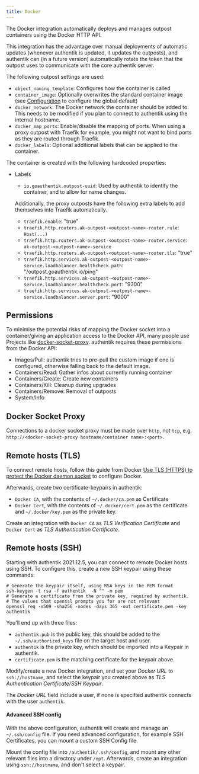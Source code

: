 ```yaml
---
title: Docker
---
```


The Docker integration automatically deploys and manages outpost containers using the Docker HTTP API.

This integration has the advantage over manual deployments of automatic updates (whenever authentik is updated, it updates the outposts), and authentik can (in a future version) automatically rotate the token that the outpost uses to communicate with the core authentik server.

The following outpost settings are used:

- `object_naming_template`: Configures how the container is called
- `container_image`: Optionally overwrites the standard container image (see [Configuration](../../../install-config/configuration/configuration.mdx#authentik_outposts) to configure the global default)
- `docker_network`: The Docker network the container should be added to. This needs to be modified if you plan to connect to authentik using the internal hostname.
- `docker_map_ports`: Enable/disable the mapping of ports. When using a proxy outpost with Traefik for example, you might not want to bind ports as they are routed through Traefik.
- `docker_labels`: Optional additional labels that can be applied to the container.

The container is created with the following hardcoded properties:

- Labels

    - `io.goauthentik.outpost-uuid`: Used by authentik to identify the container, and to allow for name changes.

    Additionally, the proxy outposts have the following extra labels to add themselves into Traefik automatically.

    - `traefik.enable`: "true"
    - `traefik.http.routers.ak-outpost-<outpost-name>-router.rule`: `Host(...)`
    - `traefik.http.routers.ak-outpost-<outpost-name>-router.service`: `ak-outpost-<outpost-name>-service`
    - `traefik.http.routers.ak-outpost-<outpost-name>-router.tls`: "true"
    - `traefik.http.services.ak-outpost-<outpost-name>-service.loadbalancer.healthcheck.path`: "/outpost.goauthentik.io/ping"
    - `traefik.http.services.ak-outpost-<outpost-name>-service.loadbalancer.healthcheck.port`: "9300"
    - `traefik.http.services.ak-outpost-<outpost-name>-service.loadbalancer.server.port`: "9000"

## Permissions

To minimise the potential risks of mapping the Docker socket into a container/giving an application access to the Docker API, many people use Projects like [docker-socket-proxy](https://docs.linuxserver.io/images/docker-socket-proxy/). authentik requires these permissions from the Docker API:

- Images/Pull: authentik tries to pre-pull the custom image if one is configured, otherwise falling back to the default image.
- Containers/Read: Gather infos about currently running container
- Containers/Create: Create new containers
- Containers/Kill: Cleanup during upgrades
- Containers/Remove: Removal of outposts
- System/Info

## Docker Socket Proxy

Connections to a docker socket proxy must be made over `http`, not `tcp`, e.g. `http://<docker-socket-proxy hostname/container name>:<port>`.

## Remote hosts (TLS)

To connect remote hosts, follow this guide from Docker [Use TLS (HTTPS) to protect the Docker daemon socket](https://docs.docker.com/engine/security/protect-access/#use-tls-https-to-protect-the-docker-daemon-socket) to configure Docker.

Afterwards, create two certificate-keypairs in authentik:

- `Docker CA`, with the contents of `~/.docker/ca.pem` as Certificate
- `Docker Cert`, with the contents of `~/.docker/cert.pem` as the certificate and `~/.docker/key.pem` as the private key.

Create an integration with `Docker CA` as _TLS Verification Certificate_ and `Docker Cert` as _TLS Authentication Certificate_.

## Remote hosts (SSH)

Starting with authentik 2021.12.5, you can connect to remote Docker hosts using SSH. To configure this, create a new SSH keypair using these commands:

```
# Generate the keypair itself, using RSA keys in the PEM format
ssh-keygen -t rsa -f authentik  -N "" -m pem
# Generate a certificate from the private key, required by authentik.
# The values that openssl prompts you for are not relevant
openssl req -x509 -sha256 -nodes -days 365 -out certificate.pem -key authentik
```

You'll end up with three files:

- `authentik.pub` is the public key, this should be added to the `~/.ssh/authorized_keys` file on the target host and user.
- `authentik` is the private key, which should be imported into a Keypair in authentik.
- `certificate.pem` is the matching certificate for the keypair above.

Modify/create a new Docker integration, and set your _Docker URL_ to `ssh://hostname`, and select the keypair you created above as _TLS Authentication Certificate/SSH Keypair_.

The _Docker URL_ field include a user, if none is specified authentik connects with the user `authentik`.

#### Advanced SSH config

With the above configuration, authentik will create and manage an `~/.ssh/config` file. If you need advanced configuration, for example SSH Certificates, you can mount a custom SSH Config file.

Mount the config file into `/authentik/.ssh/config`, and mount any other relevant files into a directory under `/opt`. Afterwards, create an integration using `ssh://hostname`, and don't select a keypair.
